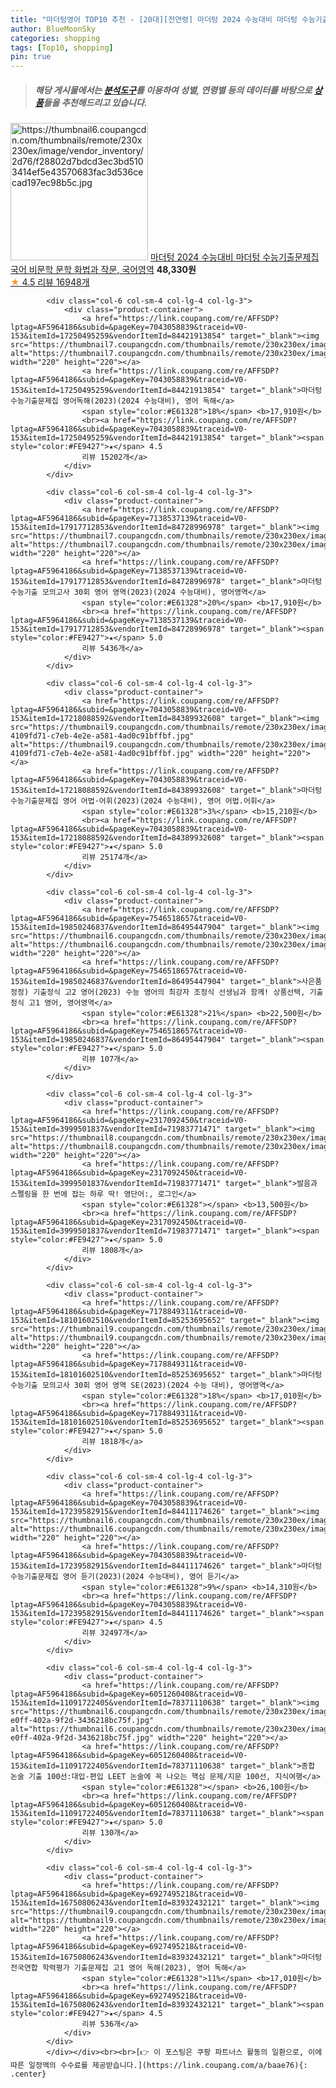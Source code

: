 ```yaml
---
title: "마더텅영어 TOP10 추천 - [20대][전연령] 마더텅 2024 수능대비 마더텅 수능기출문제집 국어 비문학 문학 화법과 작문, 국어영역"
author: BlueMoonSky
categories: shopping
tags: [Top10, shopping]
pin: true
---
```


> ##### 해당 게시물에서는 [**분석도구**](https://itemscout.io/)를 이용하여 **성별**, **연령별** 등의 데이터를 바탕으로 [**상품**](https://link.coupang.com/a/baae76)들을 추천해드리고 있습니다.
<div class="container"><div class="row">
            <div class="col-6 col-sm-4 col-lg-4 col-lg-3">
                <div class="product-container">
                    <a href="https://link.coupang.com/re/AFFSDP?lptag=AF5964186&subid=&pageKey=7411459952&traceid=V0-153&itemId=19204388346&vendorItemId=86263416136" target="_blank"><img src="https://thumbnail6.coupangcdn.com/thumbnails/remote/230x230ex/image/vendor_inventory/2d76/f28802d7bdcd3ec3bd5103414ef5e43570683fac3d536cecad197ec98b5c.jpg" alt="https://thumbnail6.coupangcdn.com/thumbnails/remote/230x230ex/image/vendor_inventory/2d76/f28802d7bdcd3ec3bd5103414ef5e43570683fac3d536cecad197ec98b5c.jpg" width="220" height="220"></a>
                    <a href="https://link.coupang.com/re/AFFSDP?lptag=AF5964186&subid=&pageKey=7411459952&traceid=V0-153&itemId=19204388346&vendorItemId=86263416136" target="_blank">마더텅 2024 수능대비 마더텅 수능기출문제집 국어 비문학 문학 화법과 작문, 국어영역</a>
                    <span style="color:#E61328"></span> <b>48,330원</b>
                    <br><a href="https://link.coupang.com/re/AFFSDP?lptag=AF5964186&subid=&pageKey=7411459952&traceid=V0-153&itemId=19204388346&vendorItemId=86263416136" target="_blank"><span style="color:#FE9427">★</span> 4.5
                    리뷰 16948개</a>
                </div>
            </div>
            
            <div class="col-6 col-sm-4 col-lg-4 col-lg-3">
                <div class="product-container">
                    <a href="https://link.coupang.com/re/AFFSDP?lptag=AF5964186&subid=&pageKey=7043058839&traceid=V0-153&itemId=17250495259&vendorItemId=84421913854" target="_blank"><img src="https://thumbnail7.coupangcdn.com/thumbnails/remote/230x230ex/image/vendor_inventory/b296/40de43cb6c88bb9263040fec19287cd97d92848d549911b945fc79a5009d.png" alt="https://thumbnail7.coupangcdn.com/thumbnails/remote/230x230ex/image/vendor_inventory/b296/40de43cb6c88bb9263040fec19287cd97d92848d549911b945fc79a5009d.png" width="220" height="220"></a>
                    <a href="https://link.coupang.com/re/AFFSDP?lptag=AF5964186&subid=&pageKey=7043058839&traceid=V0-153&itemId=17250495259&vendorItemId=84421913854" target="_blank">마더텅 수능기출문제집 영어독해(2023)(2024 수능대비), 영어 독해</a>
                    <span style="color:#E61328">18%</span> <b>17,910원</b>
                    <br><a href="https://link.coupang.com/re/AFFSDP?lptag=AF5964186&subid=&pageKey=7043058839&traceid=V0-153&itemId=17250495259&vendorItemId=84421913854" target="_blank"><span style="color:#FE9427">★</span> 4.5
                    리뷰 15202개</a>
                </div>
            </div>
            
            <div class="col-6 col-sm-4 col-lg-4 col-lg-3">
                <div class="product-container">
                    <a href="https://link.coupang.com/re/AFFSDP?lptag=AF5964186&subid=&pageKey=7138537139&traceid=V0-153&itemId=17917712853&vendorItemId=84728996978" target="_blank"><img src="https://thumbnail7.coupangcdn.com/thumbnails/remote/230x230ex/image/vendor_inventory/5ab0/7be0481317f90a97ab0961a74e270311f24968373ef515bafc047277d25a.png" alt="https://thumbnail7.coupangcdn.com/thumbnails/remote/230x230ex/image/vendor_inventory/5ab0/7be0481317f90a97ab0961a74e270311f24968373ef515bafc047277d25a.png" width="220" height="220"></a>
                    <a href="https://link.coupang.com/re/AFFSDP?lptag=AF5964186&subid=&pageKey=7138537139&traceid=V0-153&itemId=17917712853&vendorItemId=84728996978" target="_blank">마더텅 수능기출 모의고사 30회 영어 영역(2023)(2024 수능대비), 영어영역</a>
                    <span style="color:#E61328">20%</span> <b>17,910원</b>
                    <br><a href="https://link.coupang.com/re/AFFSDP?lptag=AF5964186&subid=&pageKey=7138537139&traceid=V0-153&itemId=17917712853&vendorItemId=84728996978" target="_blank"><span style="color:#FE9427">★</span> 5.0
                    리뷰 5436개</a>
                </div>
            </div>
            
            <div class="col-6 col-sm-4 col-lg-4 col-lg-3">
                <div class="product-container">
                    <a href="https://link.coupang.com/re/AFFSDP?lptag=AF5964186&subid=&pageKey=7043058839&traceid=V0-153&itemId=17218088592&vendorItemId=84389932608" target="_blank"><img src="https://thumbnail9.coupangcdn.com/thumbnails/remote/230x230ex/image/retail/images/6563045139770666-4109fd71-c7eb-4e2e-a581-4ad0c91bffbf.jpg" alt="https://thumbnail9.coupangcdn.com/thumbnails/remote/230x230ex/image/retail/images/6563045139770666-4109fd71-c7eb-4e2e-a581-4ad0c91bffbf.jpg" width="220" height="220"></a>
                    <a href="https://link.coupang.com/re/AFFSDP?lptag=AF5964186&subid=&pageKey=7043058839&traceid=V0-153&itemId=17218088592&vendorItemId=84389932608" target="_blank">마더텅 수능기출문제집 영어 어법·어휘(2023)(2024 수능대비), 영어 어법.어휘</a>
                    <span style="color:#E61328">3%</span> <b>15,210원</b>
                    <br><a href="https://link.coupang.com/re/AFFSDP?lptag=AF5964186&subid=&pageKey=7043058839&traceid=V0-153&itemId=17218088592&vendorItemId=84389932608" target="_blank"><span style="color:#FE9427">★</span> 5.0
                    리뷰 25174개</a>
                </div>
            </div>
            
            <div class="col-6 col-sm-4 col-lg-4 col-lg-3">
                <div class="product-container">
                    <a href="https://link.coupang.com/re/AFFSDP?lptag=AF5964186&subid=&pageKey=7546518657&traceid=V0-153&itemId=19850246837&vendorItemId=86495447904" target="_blank"><img src="https://thumbnail6.coupangcdn.com/thumbnails/remote/230x230ex/image/vendor_inventory/df9e/9c83208f6893f4c1878698c4e1e25bf7383ae0fffe0064564fdce7e11e28.jpg" alt="https://thumbnail6.coupangcdn.com/thumbnails/remote/230x230ex/image/vendor_inventory/df9e/9c83208f6893f4c1878698c4e1e25bf7383ae0fffe0064564fdce7e11e28.jpg" width="220" height="220"></a>
                    <a href="https://link.coupang.com/re/AFFSDP?lptag=AF5964186&subid=&pageKey=7546518657&traceid=V0-153&itemId=19850246837&vendorItemId=86495447904" target="_blank">사은품 정정) 기출정식 고2 영어(2023) 수능 영어의 최강자 조정식 선생님과 함께! 상품선택, 기출정식 고1 영어, 영어영역</a>
                    <span style="color:#E61328">21%</span> <b>22,500원</b>
                    <br><a href="https://link.coupang.com/re/AFFSDP?lptag=AF5964186&subid=&pageKey=7546518657&traceid=V0-153&itemId=19850246837&vendorItemId=86495447904" target="_blank"><span style="color:#FE9427">★</span> 5.0
                    리뷰 107개</a>
                </div>
            </div>
            
            <div class="col-6 col-sm-4 col-lg-4 col-lg-3">
                <div class="product-container">
                    <a href="https://link.coupang.com/re/AFFSDP?lptag=AF5964186&subid=&pageKey=2317092450&traceid=V0-153&itemId=3999501837&vendorItemId=71983771471" target="_blank"><img src="https://thumbnail8.coupangcdn.com/thumbnails/remote/230x230ex/image/vendor_inventory/6727/6d9176c015735667d20923e099fee9398bd308b006922fdc9b8dec1222cd.jpg" alt="https://thumbnail8.coupangcdn.com/thumbnails/remote/230x230ex/image/vendor_inventory/6727/6d9176c015735667d20923e099fee9398bd308b006922fdc9b8dec1222cd.jpg" width="220" height="220"></a>
                    <a href="https://link.coupang.com/re/AFFSDP?lptag=AF5964186&subid=&pageKey=2317092450&traceid=V0-153&itemId=3999501837&vendorItemId=71983771471" target="_blank">발음과 스펠링을 한 번에 잡는 하루 딱! 영단어:, 로그인</a>
                    <span style="color:#E61328"></span> <b>13,500원</b>
                    <br><a href="https://link.coupang.com/re/AFFSDP?lptag=AF5964186&subid=&pageKey=2317092450&traceid=V0-153&itemId=3999501837&vendorItemId=71983771471" target="_blank"><span style="color:#FE9427">★</span> 5.0
                    리뷰 1808개</a>
                </div>
            </div>
            
            <div class="col-6 col-sm-4 col-lg-4 col-lg-3">
                <div class="product-container">
                    <a href="https://link.coupang.com/re/AFFSDP?lptag=AF5964186&subid=&pageKey=7178849311&traceid=V0-153&itemId=18101602510&vendorItemId=85253695652" target="_blank"><img src="https://thumbnail9.coupangcdn.com/thumbnails/remote/230x230ex/image/rs_quotation_api/qchnfhzd/84a3db54718c4c5ea87ca0f3ceebd781.jpg" alt="https://thumbnail9.coupangcdn.com/thumbnails/remote/230x230ex/image/rs_quotation_api/qchnfhzd/84a3db54718c4c5ea87ca0f3ceebd781.jpg" width="220" height="220"></a>
                    <a href="https://link.coupang.com/re/AFFSDP?lptag=AF5964186&subid=&pageKey=7178849311&traceid=V0-153&itemId=18101602510&vendorItemId=85253695652" target="_blank">마더텅 수능기출 모의고사 30회 영어 영역 SE(2023)(2024 수능 대비), 영어영역</a>
                    <span style="color:#E61328">18%</span> <b>17,010원</b>
                    <br><a href="https://link.coupang.com/re/AFFSDP?lptag=AF5964186&subid=&pageKey=7178849311&traceid=V0-153&itemId=18101602510&vendorItemId=85253695652" target="_blank"><span style="color:#FE9427">★</span> 5.0
                    리뷰 1818개</a>
                </div>
            </div>
            
            <div class="col-6 col-sm-4 col-lg-4 col-lg-3">
                <div class="product-container">
                    <a href="https://link.coupang.com/re/AFFSDP?lptag=AF5964186&subid=&pageKey=7043058839&traceid=V0-153&itemId=17239582915&vendorItemId=84411174626" target="_blank"><img src="https://thumbnail6.coupangcdn.com/thumbnails/remote/230x230ex/image/vendor_inventory/00fc/9243d3b1bdfa57248c1980105b74698866d2e3539b95dced5abc0c67d3e1.png" alt="https://thumbnail6.coupangcdn.com/thumbnails/remote/230x230ex/image/vendor_inventory/00fc/9243d3b1bdfa57248c1980105b74698866d2e3539b95dced5abc0c67d3e1.png" width="220" height="220"></a>
                    <a href="https://link.coupang.com/re/AFFSDP?lptag=AF5964186&subid=&pageKey=7043058839&traceid=V0-153&itemId=17239582915&vendorItemId=84411174626" target="_blank">마더텅 수능기출문제집 영어 듣기(2023)(2024 수능대비), 영어 듣기</a>
                    <span style="color:#E61328">9%</span> <b>14,310원</b>
                    <br><a href="https://link.coupang.com/re/AFFSDP?lptag=AF5964186&subid=&pageKey=7043058839&traceid=V0-153&itemId=17239582915&vendorItemId=84411174626" target="_blank"><span style="color:#FE9427">★</span> 4.5
                    리뷰 32497개</a>
                </div>
            </div>
            
            <div class="col-6 col-sm-4 col-lg-4 col-lg-3">
                <div class="product-container">
                    <a href="https://link.coupang.com/re/AFFSDP?lptag=AF5964186&subid=&pageKey=6051260408&traceid=V0-153&itemId=11091722405&vendorItemId=78371110638" target="_blank"><img src="https://thumbnail6.coupangcdn.com/thumbnails/remote/230x230ex/image/retail/images/2021/08/20/10/4/4aaa7e08-e0ff-402a-9f2d-3436218bc75f.jpg" alt="https://thumbnail6.coupangcdn.com/thumbnails/remote/230x230ex/image/retail/images/2021/08/20/10/4/4aaa7e08-e0ff-402a-9f2d-3436218bc75f.jpg" width="220" height="220"></a>
                    <a href="https://link.coupang.com/re/AFFSDP?lptag=AF5964186&subid=&pageKey=6051260408&traceid=V0-153&itemId=11091722405&vendorItemId=78371110638" target="_blank">종합 논술 기출 100선:대입-편입 LEET 논술에 꼭 나오는 핵심 문제/지문 100선, 지식여행</a>
                    <span style="color:#E61328"></span> <b>26,100원</b>
                    <br><a href="https://link.coupang.com/re/AFFSDP?lptag=AF5964186&subid=&pageKey=6051260408&traceid=V0-153&itemId=11091722405&vendorItemId=78371110638" target="_blank"><span style="color:#FE9427">★</span> 5.0
                    리뷰 130개</a>
                </div>
            </div>
            
            <div class="col-6 col-sm-4 col-lg-4 col-lg-3">
                <div class="product-container">
                    <a href="https://link.coupang.com/re/AFFSDP?lptag=AF5964186&subid=&pageKey=6927495218&traceid=V0-153&itemId=16750806243&vendorItemId=83932432121" target="_blank"><img src="https://thumbnail9.coupangcdn.com/thumbnails/remote/230x230ex/image/vendor_inventory/c3a4/1c7eb7fa51b891f80cf986aae44a30eef3a8350ecb470fa7904c82504448.png" alt="https://thumbnail9.coupangcdn.com/thumbnails/remote/230x230ex/image/vendor_inventory/c3a4/1c7eb7fa51b891f80cf986aae44a30eef3a8350ecb470fa7904c82504448.png" width="220" height="220"></a>
                    <a href="https://link.coupang.com/re/AFFSDP?lptag=AF5964186&subid=&pageKey=6927495218&traceid=V0-153&itemId=16750806243&vendorItemId=83932432121" target="_blank">마더텅 전국연합 학력평가 기출문제집 고1 영어 독해(2023), 영어 독해</a>
                    <span style="color:#E61328">11%</span> <b>17,010원</b>
                    <br><a href="https://link.coupang.com/re/AFFSDP?lptag=AF5964186&subid=&pageKey=6927495218&traceid=V0-153&itemId=16750806243&vendorItemId=83932432121" target="_blank"><span style="color:#FE9427">★</span> 4.5
                    리뷰 536개</a>
                </div>
            </div>
            </div></div><br><br>[👉 이 포스팅은 쿠팡 파트너스 활동의 일환으로, 이에 따른 일정액의 수수료를 제공받습니다.](https://link.coupang.com/a/baae76){: .center}